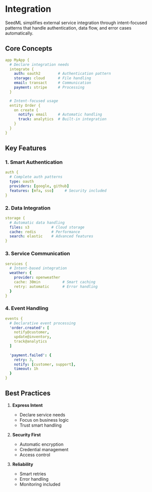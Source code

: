 # Integration

SeedML simplifies external service integration through intent-focused patterns that handle authentication, data flow, and error cases automatically.

## Core Concepts

```yaml
app MyApp {
  # Declare integration needs
  integrate {
    auth: oauth2        # Authentication pattern
    storage: cloud      # File handling
    email: transact     # Communication
    payment: stripe     # Processing
  }

  # Intent-focused usage
  entity Order {
    on create {
      notify: email     # Automatic handling
      track: analytics  # Built-in integration
    }
  }
}
```

## Key Features

### 1. Smart Authentication
```yaml
auth {
  # Complete auth patterns
  type: oauth
  providers: [google, github]
  features: [mfa, sso]     # Security included
}
```

### 2. Data Integration
```yaml
storage {
  # Automatic data handling
  files: s3          # Cloud storage
  cache: redis       # Performance
  search: elastic    # Advanced features
}
```

### 3. Service Communication
```yaml
services {
  # Intent-based integration
  weather: {
    provider: openweather
    cache: 30min          # Smart caching
    retry: automatic      # Error handling
  }
}
```

### 4. Event Handling
```yaml
events {
  # Declarative event processing
  'order.created': [
    notify@customer,
    update@inventory,
    track@analytics
  ]
  
  'payment.failed': {
    retry: 3,
    notify: [customer, support],
    timeout: 1h
  }
}
```

## Best Practices

1. **Express Intent**
   - Declare service needs
   - Focus on business logic
   - Trust smart handling

2. **Security First**
   - Automatic encryption
   - Credential management
   - Access control

3. **Reliability**
   - Smart retries
   - Error handling
   - Monitoring included
